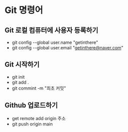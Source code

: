 # Git 명령어

## Git 로컬 컴퓨터에 사용자 등록하기

- git config --global user.name "getinthere"
- git config --global user.email "getinthere@naver.com"

## Git 시작하기

- git init
- git add .
- git commint -m "최초 커밋"

## Github 업로드하기

- get remote add origin 주소
- git push origin main

